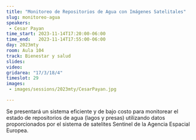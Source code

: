 ```yaml
---
title: "Monitoreo de Repositorios de Agua con Imágenes Satelitales"
slug: monitoreo-agua
speakers:
 - Cesar Payan
time_start: 2023-11-14T17:20:00-06:00
time_end:   2023-11-14T17:55:00-06:00
day: 2023mty
room: Aula 104
track: Bienestar y salud
slides: 
video: 
gridarea: "17/3/18/4"
timeslot: 29
images:
 - images/sessions/2023mty/CesarPayan.jpg

---
```


Se presentará un sistema eficiente y de bajo costo para monitorear el estado de repositorios de agua (lagos y presas) utilizando datos proporcionados por el sistema de satelites Sentinel de la Agencia Espacial Europea. 
